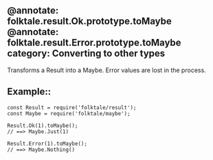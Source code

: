 @annotate: folktale.result.Ok.prototype.toMaybe
@annotate: folktale.result.Error.prototype.toMaybe
category: Converting to other types
---

Transforms a Result into a Maybe. Error values are lost in the process.


## Example::

    const Result = require('folktale/result');
    const Maybe = require('folktale/maybe');
    
    Result.Ok(1).toMaybe();
    // ==> Maybe.Just(1)
    
    Result.Error(1).toMaybe();
    // ==> Maybe.Nothing()
